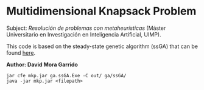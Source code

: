 # Multidimensional Knapsack Problem

Subject: _Resolución de problemas con metaheurísticas_ (Máster Universitario en Investigación en Inteligencia Artificial, UIMP).

This code is based on the steady-state genetic algorithm (ssGA) that can be found [here](https://neo.lcc.uma.es/software/ssga/description.php).

**Author: David Mora Garrido**

```
jar cfe mkp.jar ga.ssGA.Exe -C out/ ga/ssGA/
java -jar mkp.jar <filepath>
```